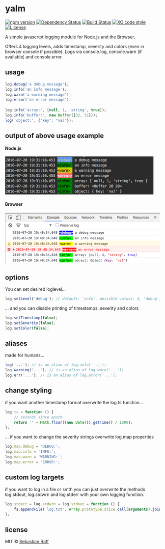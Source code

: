 # yalm

[![npm version](https://badge.fury.io/js/yalm.svg)](https://badge.fury.io/js/yalm) 
[![Dependency Status](https://img.shields.io/gemnasium/hobbyquaker/yalm.svg?maxAge=2592000)](https://gemnasium.com/github.com/hobbyquaker/yalm)
[![Build Status](https://travis-ci.org/hobbyquaker/yalm.svg?branch=master)](https://travis-ci.org/hobbyquaker/yalm)
[![XO code style](https://img.shields.io/badge/code_style-XO-5ed9c7.svg)](https://github.com/sindresorhus/xo)
[![License][mit-badge]][mit-url]

A simple javascript logging module for Node.js and the Browser.

Offers 4 logging levels, adds timestamp, severity and colors (even in browser console if possible). 
Logs via console.log, console.warn (if available) and console.error.

## usage

```Javascript
log.debug('a debug message');
log.info('an info message');
log.warn('a warning message');
log.error('an error message');

log.info('array:', [null, 1, 'string', true]);
log.info('buffer:', new Buffer([32, 32]));
log('object:', {"key": "val"});
```

## output of above usage example

#### Node.js
![Node.js sample output](nodejs.png)

#### Browser
![Browser sample output](browser.png)


## options

You can set desired loglevel...
```Javascript
log.setLevel('debug'); // default: 'info'. possible values: 4, 'debug', 3, 'info', 2, 'warn', 1, 'error', 0, 'silent'
```

... and you can disable printing of timestamps, severity and colors
```Javascript
log.setTimestamp(false);
log.setSeverity(false);
log.setColor(false);
```

## aliases

made for humans...
```Javascript
log('...'); // is an alias of log.info('...');
log.warning('...'); // is an alias of log.warn('...');
log.err('...'); // is an alias of log.error('...');
```

## change styling

if you want another timestamp format overwrite the log.ts function...
```Javascript
log.ts = function () {
    // seconds since epoch
    return '' + Math.floor((new Date()).getTime() / 1000);
};
```

... if you want to change the severity strings overwrite log.map properties
```Javascript
log.map.debug = 'DEBUG:';
log.map.info = 'INFO:';
log.map.warn = 'WARNING:';
log.map.error = 'ERROR:';
```

## custom log targets

if you want to log in a file or smth you can just overwrite the methods log.stdout, log.stdwrn and log.stderr with your own logging function.
```Javascript
log.stderr = log.stdwrn = log.stdout = function () {
    fs.appendFile('log.txt', Array.prototype.slice.call(arguments).join(' '));
};
```


## license

MIT © [Sebastian Raff](https://github.com/hobbyquaker)


[mit-badge]: https://img.shields.io/badge/License-MIT-blue.svg?style=flat
[mit-url]: LICENSE